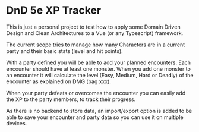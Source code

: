 # DnD 5e XP Tracker
This is just a personal project to test how to apply some Domain Driven Design and Clean Architectures to a Vue (or any Typescript) framework.

The current scope tries to manage how many Characters are in a current party and their basic stats (level and hit points).

With a party defined you will be able to add your planned encounters. Each encounter should have at least one monster. When you add one monster to an encounter it will calculate the level (Easy, Medium, Hard or Deadly) of the encounter as explained on DMG (pag xxx).

When your party defeats or overcomes the encounter you can easily add the XP to the party members, to track their progress.

As there is no backend to store data, an import/export option is added to be able to save your encounter and party data so you can use it on multiple devices.
